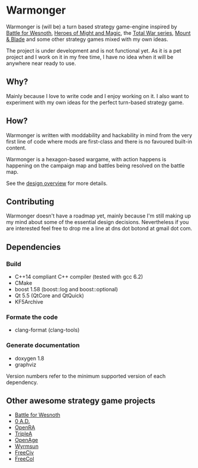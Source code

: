 # Warmonger

Warmonger is (will be) a turn based strategy game-engine inspired by
[Battle for Wesnoth](http://wesnoth.org),
[Heroes of Might and Magic](https://en.wikipedia.org/wiki/Heroes_of_Might_and_Magic),
the [Total War series](https://en.wikipedia.org/wiki/Total_War_(series)),
[Mount & Blade](https://en.wikipedia.org/wiki/Mount_%26_Blade) and some other
strategy games mixed with my own ideas.

The project is under development and is not functional yet. As it is a pet
project and I work on it in my free time, I have no idea when it will be
anywhere near ready to use.

## Why?

Mainly because I love to write code and I enjoy working on it. I also
want to experiment with my own ideas for the perfect turn-based strategy
game.

## How?

Warmonger is written with moddability and hackability in mind from the very
first line of code where mods are first-class and there is no favoured built-in
content.

Warmonger is a hexagon-based wargame, with action happens is happening on the
campaign map and battles being resolved on the battle map.

See the [design overview](docs/OVERVIEW.md) for more details.

## Contributing

Warmonger doesn't have a roadmap yet, mainly because I'm still making up my
mind about some of the essential design decisions. Nevertheless if you are
interested feel free to drop me a line at dns dot botond at gmail dot com.

## Dependencies

### Build

* C++14 compliant C++ compiler (tested with gcc 6.2)
* CMake
* boost 1.58 (boost::log and boost::optional)
* Qt 5.5 (QtCore and QtQuick)
* KF5Archive

### Formate the code

* clang-format (clang-tools)

### Generate documentation

* doxygen 1.8
* graphviz

Version numbers refer to the minimum supported version of each dependency.

## Other awesome strategy game projects
 * [Battle for Wesnoth](https://www.wesnoth.org/)
 * [0 A.D.](https://play0ad.com/)
 * [OpenRA](http://www.openra.net/)
 * [TripleA](http://www.triplea-game.org/)
 * [OpenAge](http://openage.sft.mx/)
 * [Wyrmsun](https://andrettin.github.io/)
 * [FreeCiv](http://www.freeciv.org/)
 * [FreeCol](http://www.freecol.org/)
